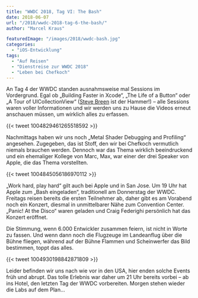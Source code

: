 ```yaml
---
title: "WWDC 2018, Tag VI: The Bash"
date: 2018-06-07
url: "/2018/wwdc-2018-tag-6-the-bash/"
author: "Marcel Kraus"

featuredImage: "/images/2018/wwdc-bash.jpg"
categories:
  - "iOS-Entwicklung"
tags:
  - "Auf Reisen"
  - "Dienstreise zur WWDC 2018"
  - "Leben bei Chefkoch"
---
```


An Tag 4 der WWDC standen ausnahmsweise mal Sessions im Vordergrund. Egal ob „Building Faster in Xcode“, „The Life of a Button“ oder „A Tour of UICollectionView“ ([Steve Breen](@__breeno) ist der Hammer!) – alle Sessions waren voller Informationen und wir werden uns zu Hause die Videos erneut anschauen müssen, um wirklich alles zu erfassen.

{{< tweet 1004829461265518592 >}}

<!--more-->

Nachmittags haben wir uns noch „Metal Shader Debugging and Profiling“ angesehen. Zugegeben, das ist Stoff, den wir bei Chefkoch vermutlich niemals brauchen werden. Dennoch war das Thema wirklich beeindruckend und ein ehemaliger Kollege von Marc, Max, war einer der drei Speaker von Apple, die das Thema vorstellten.

{{< tweet 1004845056186970112 >}}

„Work hard, play hard“ gilt auch bei Apple und in San Jose. Um 19 Uhr hat Apple zum „Bash eingeladen“, traditionell am Donnerstag der WWDC. Freitags reisen bereits die ersten Teilnehmer ab, daher gibt es am Vorabend noch ein Konzert, diesmal in unmittelbarer Nähe zum Convention Center. „Panic! At the Disco“ waren geladen und Craig Federighi persönlich hat das Konzert eröffnet.

Die Stimmung, wenn 6.000 Entwickler zusammen feiern, ist nicht in Worte zu fassen. Und wenn dann noch die Flugzeuge im Landeanflug über die Bühne fliegen, während auf der Bühne Flammen und Scheinwerfer das Bild bestimmen, toppt das alles.

{{< tweet 1004930198842871809 >}}

Leider befinden wir uns nach wie vor in den USA, hier enden solche Events früh und abrupt. Das tolle Erlebnis war daher um 21 Uhr bereits vorbei – ab ins Hotel, den letzten Tag der WWDC vorbereiten. Morgen stehen wieder die Labs auf dem Plan…
